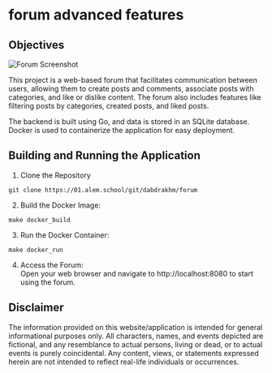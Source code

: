 # forum advanced features

## Objectives

![Forum Screenshot](https://cdn.vox-cdn.com/thumbor/o52uRTrEg5vzSM-a-L92aESy_ds=/0x0:1409x785/1400x788/filters:focal(734x364:735x365)/cdn0.vox-cdn.com/uploads/chorus_asset/file/8846551/Screen_Shot_2017_07_13_at_1.09.20_PM.png)

This project is a web-based forum that facilitates communication between users, allowing them to create posts and comments, associate posts with categories, and like or dislike content. The forum also includes features like filtering posts by categories, created posts, and liked posts.

The backend is built using Go, and data is stored in an SQLite database. Docker is used to containerize the application for easy deployment.


## Building and Running the Application 

1. Clone the Repository
```
git clone https://01.alem.school/git/dabdrakhm/forum
```
2. Build the Docker Image:
```
make docker_build
```
3. Run the Docker Container:
```
make docker_run
```
4. Access the Forum: <br>
Open your web browser and navigate to http://localhost:8080 to start using the forum.


## Disclaimer

The information provided on this website/application is intended for general informational purposes only. All characters, names, and events depicted are fictional, and any resemblance to actual persons, living or dead, or to actual events is purely coincidental. Any content, views, or statements expressed herein are not intended to reflect real-life individuals or occurrences.

